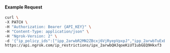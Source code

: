 <!-- Code generated for API Clients. DO NOT EDIT. -->

#### Example Request

```bash
curl \
-X PATCH \
-H "Authorization: Bearer {API_KEY}" \
-H "Content-Type: application/json" \
-H "Ngrok-Version: 2" \
-d '{"ip_policy_ids":["ipp_2arwbR2MN2ZBcxj6VjRyepVpxpJ","ipp_2arwbTuExBvO0MS3848AENj4A9L"]}' \
https://api.ngrok.com/ip_restrictions/ipx_2arwbQHJqoeKiUT1ubGEQ9Hkxf3
```
